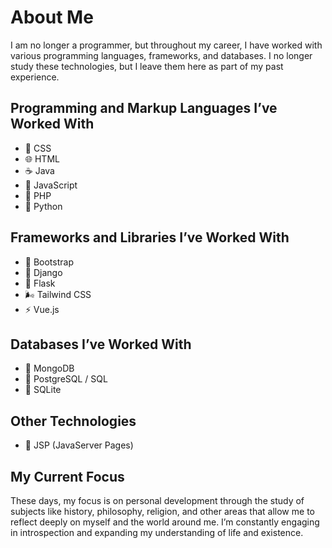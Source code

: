 # About Me

I am no longer a programmer, but throughout my career, I have worked with
various programming languages, frameworks, and databases. I no longer study
these technologies, but I leave them here as part of my past experience.

## Programming and Markup Languages I’ve Worked With

- 🎨 CSS
- 🌐 HTML
- ☕ Java
- 🧩 JavaScript
- 🐘 PHP
- 🐍 Python

## Frameworks and Libraries I’ve Worked With

- 🎨 Bootstrap
- 🐍 Django
- 🐍 Flask
- 🌬️ Tailwind CSS
- ⚡ Vue.js

## Databases I’ve Worked With

- 🍃 MongoDB
- 🐘 PostgreSQL / SQL
- 🧊 SQLite

## Other Technologies

- 🧾 JSP (JavaServer Pages)

## My Current Focus

These days, my focus is on personal development through the study of subjects
like history, philosophy, religion, and other areas that allow me to reflect
deeply on myself and the world around me. I’m constantly engaging in
introspection and expanding my understanding of life and existence.
